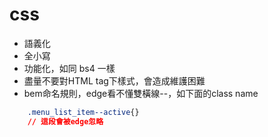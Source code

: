 # css

* 語義化
* 全小寫
* 功能化，如同 bs4 一樣
* 盡量不要對HTML tag下樣式，會造成維護困難
* bem命名規則，edge看不懂雙橫線--，如下面的class name
```css
    .menu_list_item--active{}
    // 這段會被edge忽略
```
